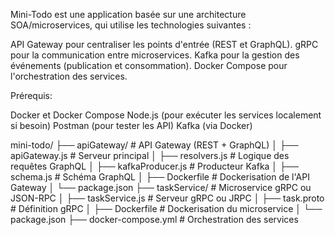 Mini-Todo est une application basée sur une architecture SOA/microservices, qui utilise les technologies suivantes :

API Gateway pour centraliser les points d'entrée (REST et GraphQL).
gRPC pour la communication entre microservices.
Kafka pour la gestion des événements (publication et consommation).
Docker Compose pour l'orchestration des services.

Prérequis:

Docker et Docker Compose
Node.js (pour exécuter les services localement si besoin)
Postman (pour tester les API)
Kafka (via Docker)

mini-todo/
├── apiGateway/               # API Gateway (REST + GraphQL)
│   ├── apiGateway.js         # Serveur principal
│   ├── resolvers.js          # Logique des requêtes GraphQL
│   ├── kafkaProducer.js      # Producteur Kafka
│   ├── schema.js             # Schéma GraphQL
│   ├── Dockerfile            # Dockerisation de l'API Gateway
│   └── package.json
├── taskService/              # Microservice gRPC ou JSON-RPC
│   ├── taskService.js        # Serveur gRPC ou JRPC
│   ├── task.proto            # Définition gRPC
│   ├── Dockerfile            # Dockerisation du microservice
│   └── package.json
├── docker-compose.yml        # Orchestration des services

